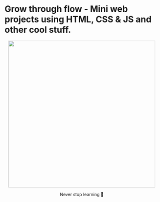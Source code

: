 #  Grow through flow - Mini web projects using HTML, CSS &amp; JS and other cool stuff. 


<div align="center"> <img src="https://media.giphy.com/media/3o7aCScwdMAohPCq76/giphy.gif" width="480px" height="480px">


 Never stop learning 🌱



